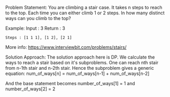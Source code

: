 Problem Statement:
You are climbing a stair case. It takes n steps to reach to the top.
Each time you can either climb 1 or 2 steps. In how many distinct ways can you climb to the top?

Example:
	Input : 3
	Return : 3

	Steps : [1 1 1], [1 2], [2 1]


More info: https://www.interviewbit.com/problems/stairs/

Solution Approach:
The solution approach here is DP. We calculate the ways to reach a stair based on it's subproblems.
One can reach nth stair from n-1th stair and n-2th stair.
Hence the subproblem gives a generic equation:
	num_of_ways[n] = num_of_ways[n-1] + num_of_ways[n-2]

And the base statement becomes number_of_ways[1] = 1 and number_of_ways[2] = 2


